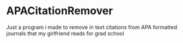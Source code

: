 # APACitationRemover
Just a program i made to remove in text citations from APA formatted journals that my girlfriend reads for grad school
